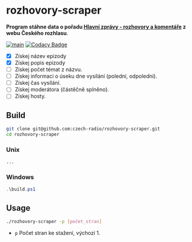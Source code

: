 # rozhovory-scraper

**Program stáhne data o pořadu [Hlavní zprávy - rozhovory a komentáře](https://radiozurnal.rozhlas.cz/hlavni-zpravy-rozhovory-a-komentare-5997846) z webu Českého rozhlasu**.

[![main](https://github.com/czech-radio/rozhovory-scraper/actions/workflows/main.yml/badge.svg)](https://github.com/czech-radio/rozhovory-scraper/actions/workflows/main.yml) [![Codacy Badge](https://app.codacy.com/project/badge/Grade/518b8ee5b79240e78d3b955beb19d393)](https://app.codacy.com/gh/czech-radio/rozhovory-scraper/dashboard?utm_source=gh&utm_medium=referral&utm_content=&utm_campaign=Badge_grade)

- [x] Získej název epizody
- [x] Získej popis epizody
- [ ] Získej počet témat z názvu.
- [ ] Získej informaci o úseku dne vysílání (polední, odpolední).
- [ ] Získej čas vysílání.
- [ ] Získej moderátora (částěčně splněno).
- [ ] Získej hosty.

## Build

```bash
git clone git@github.com:czech-radio/rozhovory-scraper.git
cd rozhovory-scraper
```

### Unix

```bash
...
```

### Windows

```powershell
.\build.ps1
```

## Usage

```bash
./rozhovory-scraper -p [počet_stran]
```

- `p` Počet stran ke stažení, výchozí 1.
